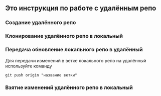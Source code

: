 ## Это инструкция по работе с удалённым репо

### Создание удалённого репо


### Клонирование удалённого репо в локальный


### Передача обновление локального репо в удалённый

Для передачи изменений в ветке локального репо на удалённый используйте команду

```
git push origin "название ветки"
```

### Взятие изменений удалённого репо в локальный


